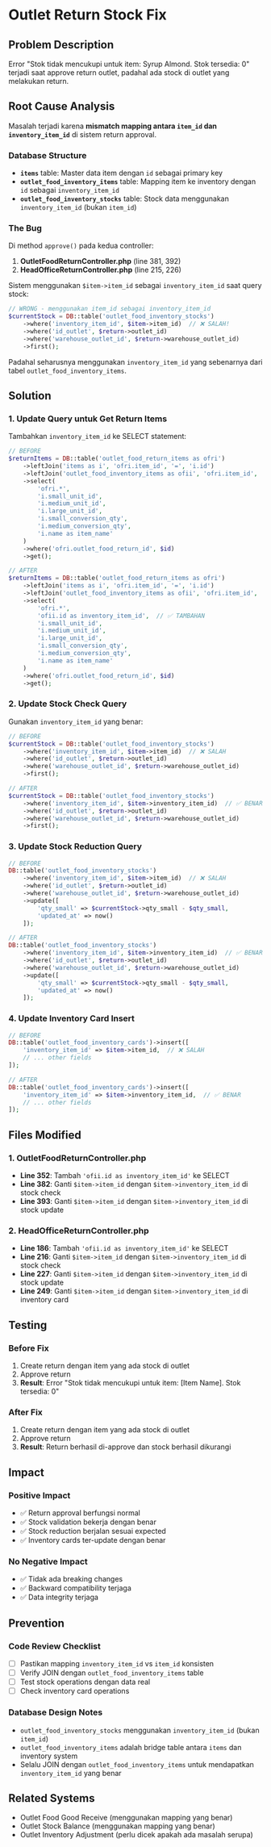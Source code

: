 # Outlet Return Stock Fix

## Problem Description
Error "Stok tidak mencukupi untuk item: Syrup Almond. Stok tersedia: 0" terjadi saat approve return outlet, padahal ada stock di outlet yang melakukan return.

## Root Cause Analysis
Masalah terjadi karena **mismatch mapping antara `item_id` dan `inventory_item_id`** di sistem return approval.

### Database Structure
- **`items`** table: Master data item dengan `id` sebagai primary key
- **`outlet_food_inventory_items`** table: Mapping item ke inventory dengan `id` sebagai `inventory_item_id`
- **`outlet_food_inventory_stocks`** table: Stock data menggunakan `inventory_item_id` (bukan `item_id`)

### The Bug
Di method `approve()` pada kedua controller:
1. **OutletFoodReturnController.php** (line 381, 392)
2. **HeadOfficeReturnController.php** (line 215, 226)

Sistem menggunakan `$item->item_id` sebagai `inventory_item_id` saat query stock:

```php
// WRONG - menggunakan item_id sebagai inventory_item_id
$currentStock = DB::table('outlet_food_inventory_stocks')
    ->where('inventory_item_id', $item->item_id)  // ❌ SALAH!
    ->where('id_outlet', $return->outlet_id)
    ->where('warehouse_outlet_id', $return->warehouse_outlet_id)
    ->first();
```

Padahal seharusnya menggunakan `inventory_item_id` yang sebenarnya dari tabel `outlet_food_inventory_items`.

## Solution

### 1. Update Query untuk Get Return Items
Tambahkan `inventory_item_id` ke SELECT statement:

```php
// BEFORE
$returnItems = DB::table('outlet_food_return_items as ofri')
    ->leftJoin('items as i', 'ofri.item_id', '=', 'i.id')
    ->leftJoin('outlet_food_inventory_items as ofii', 'ofri.item_id', '=', 'ofii.item_id')
    ->select(
        'ofri.*',
        'i.small_unit_id',
        'i.medium_unit_id',
        'i.large_unit_id',
        'i.small_conversion_qty',
        'i.medium_conversion_qty',
        'i.name as item_name'
    )
    ->where('ofri.outlet_food_return_id', $id)
    ->get();

// AFTER
$returnItems = DB::table('outlet_food_return_items as ofri')
    ->leftJoin('items as i', 'ofri.item_id', '=', 'i.id')
    ->leftJoin('outlet_food_inventory_items as ofii', 'ofri.item_id', '=', 'ofii.item_id')
    ->select(
        'ofri.*',
        'ofii.id as inventory_item_id',  // ✅ TAMBAHAN
        'i.small_unit_id',
        'i.medium_unit_id',
        'i.large_unit_id',
        'i.small_conversion_qty',
        'i.medium_conversion_qty',
        'i.name as item_name'
    )
    ->where('ofri.outlet_food_return_id', $id)
    ->get();
```

### 2. Update Stock Check Query
Gunakan `inventory_item_id` yang benar:

```php
// BEFORE
$currentStock = DB::table('outlet_food_inventory_stocks')
    ->where('inventory_item_id', $item->item_id)  // ❌ SALAH
    ->where('id_outlet', $return->outlet_id)
    ->where('warehouse_outlet_id', $return->warehouse_outlet_id)
    ->first();

// AFTER
$currentStock = DB::table('outlet_food_inventory_stocks')
    ->where('inventory_item_id', $item->inventory_item_id)  // ✅ BENAR
    ->where('id_outlet', $return->outlet_id)
    ->where('warehouse_outlet_id', $return->warehouse_outlet_id)
    ->first();
```

### 3. Update Stock Reduction Query
```php
// BEFORE
DB::table('outlet_food_inventory_stocks')
    ->where('inventory_item_id', $item->item_id)  // ❌ SALAH
    ->where('id_outlet', $return->outlet_id)
    ->where('warehouse_outlet_id', $return->warehouse_outlet_id)
    ->update([
        'qty_small' => $currentStock->qty_small - $qty_small,
        'updated_at' => now()
    ]);

// AFTER
DB::table('outlet_food_inventory_stocks')
    ->where('inventory_item_id', $item->inventory_item_id)  // ✅ BENAR
    ->where('id_outlet', $return->outlet_id)
    ->where('warehouse_outlet_id', $return->warehouse_outlet_id)
    ->update([
        'qty_small' => $currentStock->qty_small - $qty_small,
        'updated_at' => now()
    ]);
```

### 4. Update Inventory Card Insert
```php
// BEFORE
DB::table('outlet_food_inventory_cards')->insert([
    'inventory_item_id' => $item->item_id,  // ❌ SALAH
    // ... other fields
]);

// AFTER
DB::table('outlet_food_inventory_cards')->insert([
    'inventory_item_id' => $item->inventory_item_id,  // ✅ BENAR
    // ... other fields
]);
```

## Files Modified

### 1. OutletFoodReturnController.php
- **Line 352**: Tambah `'ofii.id as inventory_item_id'` ke SELECT
- **Line 382**: Ganti `$item->item_id` dengan `$item->inventory_item_id` di stock check
- **Line 393**: Ganti `$item->item_id` dengan `$item->inventory_item_id` di stock update

### 2. HeadOfficeReturnController.php
- **Line 186**: Tambah `'ofii.id as inventory_item_id'` ke SELECT
- **Line 216**: Ganti `$item->item_id` dengan `$item->inventory_item_id` di stock check
- **Line 227**: Ganti `$item->item_id` dengan `$item->inventory_item_id` di stock update
- **Line 249**: Ganti `$item->item_id` dengan `$item->inventory_item_id` di inventory card

## Testing

### Before Fix
1. Create return dengan item yang ada stock di outlet
2. Approve return
3. **Result**: Error "Stok tidak mencukupi untuk item: [Item Name]. Stok tersedia: 0"

### After Fix
1. Create return dengan item yang ada stock di outlet
2. Approve return
3. **Result**: Return berhasil di-approve dan stock berhasil dikurangi

## Impact

### Positive Impact
- ✅ Return approval berfungsi normal
- ✅ Stock validation bekerja dengan benar
- ✅ Stock reduction berjalan sesuai expected
- ✅ Inventory cards ter-update dengan benar

### No Negative Impact
- ✅ Tidak ada breaking changes
- ✅ Backward compatibility terjaga
- ✅ Data integrity terjaga

## Prevention

### Code Review Checklist
- [ ] Pastikan mapping `inventory_item_id` vs `item_id` konsisten
- [ ] Verify JOIN dengan `outlet_food_inventory_items` table
- [ ] Test stock operations dengan data real
- [ ] Check inventory card operations

### Database Design Notes
- `outlet_food_inventory_stocks` menggunakan `inventory_item_id` (bukan `item_id`)
- `outlet_food_inventory_items` adalah bridge table antara `items` dan inventory system
- Selalu JOIN dengan `outlet_food_inventory_items` untuk mendapatkan `inventory_item_id` yang benar

## Related Systems
- Outlet Food Good Receive (menggunakan mapping yang benar)
- Outlet Stock Balance (menggunakan mapping yang benar)
- Outlet Inventory Adjustment (perlu dicek apakah ada masalah serupa)
